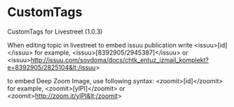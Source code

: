 CustomTags
==========

CustomTags for Livestreet (1.0.3)


When editing topic in livestreet to embed issuu publication write
&lt;issuu&gt;[id]&lt;/issuu&gt; for example, &lt;issuu&gt;[8392905/2945387]&lt;/issuu&gt;
    or 
&lt;issuu>http://issuu.com/sovdoma/docs/chtk_entuz_izmail_komplekt?e=8392905/2825104&lt;/issuu&gt; 


to embed Deep Zoom Image, use following syntax:
&lt;zoomit&gt;[id]&lt;/zoomit&gt; for example, &lt;zoomit&gt;[ylPI]&lt;/zoomit&gt;
    or
&lt;zoomit&gt;http://zoom.it/ylPI&lt;/zoomit&gt;
